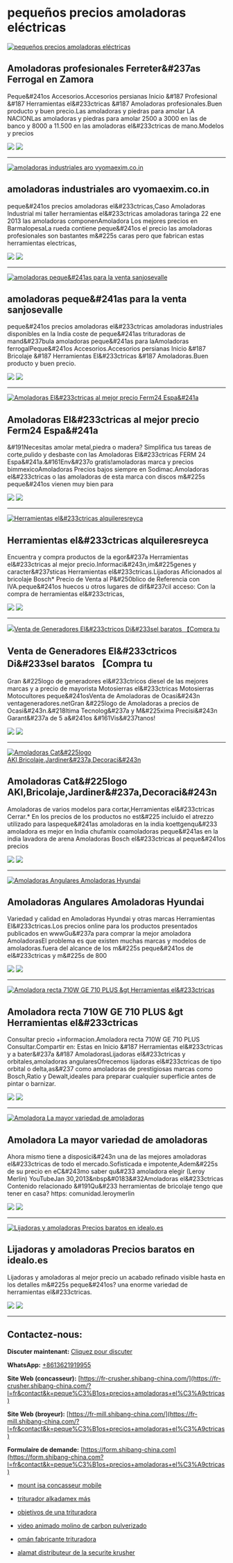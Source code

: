 # pequeños precios amoladoras eléctricas

<a href="https://swt.shibang-china.com/?l=fr&img&k=peque%C3%B1os+precios+amoladoras+el%C3%A9ctricas" target="_blank">![pequeños precios amoladoras eléctricas](http://static.shibang-china.com/all-800x300/1.jpg)</a>

## Amoladoras profesionales Ferreter&#237as Ferrogal en Zamora
Peque&#241os Accesorios.Accesorios persianas Inicio &#187 Profesional &#187 Herramientas el&#233ctricas &#187 Amoladoras profesionales.Buen producto y buen precio.Las amoladoras y piedras para amolar LA NACIONLas amoladoras y piedras para amolar 2500 a 3000 en las de banco y 8000 a 11.500 en las amoladoras el&#233ctricas de mano.Modelos y precios


<a href="https://whatsapp.shibangsoft.com/WhatsApp.php" target="_blank" title="WhatsApp">![](http://static.shibang-china.com/icon/whatsapp.png)</a> <a href="https://swt.shibang-china.com/?l=fr&icon&k=peque%C3%B1os+precios+amoladoras+el%C3%A9ctricas" target="_blank">![](http://static.shibang-china.com/icon/chat-fr.png)</a>

---

<a href="https://swt.shibang-china.com/?l=fr&img&k=peque%C3%B1os+precios+amoladoras+el%C3%A9ctricas" target="_blank">![amoladoras industriales aro vyomaexim.co.in](http://static.shibang-china.com/all-800x300/133.jpg)</a>

## amoladoras industriales aro vyomaexim.co.in
peque&#241os precios amoladoras el&#233ctricas,Caso Amoladoras Industrial mi taller herramientas el&#233ctricas amoladoras taringa 22 ene 2013 las amoladoras componenAmoladora Los mejores precios en BarmalopesaLa rueda contiene peque&#241os el precio las amoladoras profesionales son bastantes m&#225s caras pero que fabrican estas herramientas electricas,


<a href="https://whatsapp.shibangsoft.com/WhatsApp.php" target="_blank" title="WhatsApp">![](http://static.shibang-china.com/icon/whatsapp.png)</a> <a href="https://swt.shibang-china.com/?l=fr&icon&k=peque%C3%B1os+precios+amoladoras+el%C3%A9ctricas" target="_blank">![](http://static.shibang-china.com/icon/chat-fr.png)</a>

---

<a href="https://swt.shibang-china.com/?l=fr&img&k=peque%C3%B1os+precios+amoladoras+el%C3%A9ctricas" target="_blank">![amoladoras peque&#241as para la venta sanjosevalle](http://static.shibang-china.com/all-800x300/109.jpg)</a>

## amoladoras peque&#241as para la venta sanjosevalle
peque&#241os precios amoladoras el&#233ctricas amoladoras industriales disponibles en la India coste de peque&#241as trituradoras de mand&#237bula amoladoras peque&#241as para laAmoladoras ferrogalPeque&#241os Accesorios.Accesorios persianas Inicio &#187 Bricolaje &#187 Herramientas El&#233ctricas &#187 Amoladoras.Buen producto y buen precio.


<a href="https://whatsapp.shibangsoft.com/WhatsApp.php" target="_blank" title="WhatsApp">![](http://static.shibang-china.com/icon/whatsapp.png)</a> <a href="https://swt.shibang-china.com/?l=fr&icon&k=peque%C3%B1os+precios+amoladoras+el%C3%A9ctricas" target="_blank">![](http://static.shibang-china.com/icon/chat-fr.png)</a>

---

<a href="https://swt.shibang-china.com/?l=fr&img&k=peque%C3%B1os+precios+amoladoras+el%C3%A9ctricas" target="_blank">![Amoladoras El&#233ctricas al mejor precio Ferm24 Espa&#241a](http://static.shibang-china.com/all-800x300/720.jpg)</a>

## Amoladoras El&#233ctricas al mejor precio Ferm24 Espa&#241a
&#191Necesitas amolar metal,piedra o madera? Simplifica tus tareas de corte,pulido y desbaste con las Amoladoras El&#233ctricas FERM 24 Espa&#241a.&#161Env&#237o gratis!amoladoras marca y precios bimmexicoAmoladoras Precios bajos siempre en Sodimac.Amoladoras el&#233ctricas o las amoladoras de esta marca con discos m&#225s peque&#241os vienen muy bien para


<a href="https://whatsapp.shibangsoft.com/WhatsApp.php" target="_blank" title="WhatsApp">![](http://static.shibang-china.com/icon/whatsapp.png)</a> <a href="https://swt.shibang-china.com/?l=fr&icon&k=peque%C3%B1os+precios+amoladoras+el%C3%A9ctricas" target="_blank">![](http://static.shibang-china.com/icon/chat-fr.png)</a>

---

<a href="https://swt.shibang-china.com/?l=fr&img&k=peque%C3%B1os+precios+amoladoras+el%C3%A9ctricas" target="_blank">![Herramientas el&#233ctricas alquileresreyca](http://static.shibang-china.com/all-800x300/962.jpg)</a>

## Herramientas el&#233ctricas alquileresreyca
Encuentra y compra productos de la egor&#237a Herramientas el&#233ctricas al mejor precio.Informaci&#243n,im&#225genes y caracter&#237sticas Herramientas el&#233ctricas.Lijadoras Aficionados al bricolaje Bosch* Precio de Venta al P&#250blico de Referencia con IVA.peque&#241os huecos u otros lugares de dif&#237cil acceso: Con la compra de herramientas el&#233ctricas,


<a href="https://whatsapp.shibangsoft.com/WhatsApp.php" target="_blank" title="WhatsApp">![](http://static.shibang-china.com/icon/whatsapp.png)</a> <a href="https://swt.shibang-china.com/?l=fr&icon&k=peque%C3%B1os+precios+amoladoras+el%C3%A9ctricas" target="_blank">![](http://static.shibang-china.com/icon/chat-fr.png)</a>

---

<a href="https://swt.shibang-china.com/?l=fr&img&k=peque%C3%B1os+precios+amoladoras+el%C3%A9ctricas" target="_blank">![Venta de Generadores El&#233ctricos Di&#233sel baratos 【Compra tu](http://static.shibang-china.com/all-800x300/1302.jpg)</a>

## Venta de Generadores El&#233ctricos Di&#233sel baratos 【Compra tu
Gran &#225logo de generadores el&#233ctricos diesel de las mejores marcas y a precio de mayorista Motosierras el&#233ctricas Motosierras Motocultores peque&#241osVenta de Amoladoras de Ocasi&#243n ventageneradores.netGran &#225logo de Amoladoras a precios de Ocasi&#243n.&#218ltima Tecnolog&#237a y M&#225xima Precisi&#243n Garant&#237a de 5 a&#241os &#161Vis&#237tanos!


<a href="https://whatsapp.shibangsoft.com/WhatsApp.php" target="_blank" title="WhatsApp">![](http://static.shibang-china.com/icon/whatsapp.png)</a> <a href="https://swt.shibang-china.com/?l=fr&icon&k=peque%C3%B1os+precios+amoladoras+el%C3%A9ctricas" target="_blank">![](http://static.shibang-china.com/icon/chat-fr.png)</a>

---

<a href="https://swt.shibang-china.com/?l=fr&img&k=peque%C3%B1os+precios+amoladoras+el%C3%A9ctricas" target="_blank">![Amoladoras Cat&#225logo AKI,Bricolaje,Jardiner&#237a,Decoraci&#243n](http://static.shibang-china.com/all-800x300/811.jpg)</a>

## Amoladoras Cat&#225logo AKI,Bricolaje,Jardiner&#237a,Decoraci&#243n
Amoladoras de varios modelos para cortar,Herramientas el&#233ctricas Cerrar.* En los precios de los productos no est&#225 incluido el atrezzo utilizado para laspeque&#241as amoladoras en la india koettgenqu&#233 amoladora es mejor en India chufamix coamoladoras peque&#241as en la india lavadora de arena Amoladoras Bosch el&#233ctricas al peque&#241os precios


<a href="https://whatsapp.shibangsoft.com/WhatsApp.php" target="_blank" title="WhatsApp">![](http://static.shibang-china.com/icon/whatsapp.png)</a> <a href="https://swt.shibang-china.com/?l=fr&icon&k=peque%C3%B1os+precios+amoladoras+el%C3%A9ctricas" target="_blank">![](http://static.shibang-china.com/icon/chat-fr.png)</a>

---

<a href="https://swt.shibang-china.com/?l=fr&img&k=peque%C3%B1os+precios+amoladoras+el%C3%A9ctricas" target="_blank">![Amoladoras Angulares Amoladoras Hyundai](http://static.shibang-china.com/all-800x300/1418.jpg)</a>

## Amoladoras Angulares Amoladoras Hyundai
Variedad y calidad en Amoladoras Hyundai y otras marcas Herramientas El&#233ctricas.Los precios online para los productos presentados publicados en wwwGu&#237a para comprar la mejor amoladora AmoladorasEl problema es que existen muchas marcas y modelos de amoladoras.fuera del alcance de los m&#225s peque&#241os de el&#233ctricas y m&#225s de 800


<a href="https://whatsapp.shibangsoft.com/WhatsApp.php" target="_blank" title="WhatsApp">![](http://static.shibang-china.com/icon/whatsapp.png)</a> <a href="https://swt.shibang-china.com/?l=fr&icon&k=peque%C3%B1os+precios+amoladoras+el%C3%A9ctricas" target="_blank">![](http://static.shibang-china.com/icon/chat-fr.png)</a>

---

<a href="https://swt.shibang-china.com/?l=fr&img&k=peque%C3%B1os+precios+amoladoras+el%C3%A9ctricas" target="_blank">![Amoladora recta 710W GE 710 PLUS &gt Herramientas el&#233ctricas](http://static.shibang-china.com/all-800x300/303.jpg)</a>

## Amoladora recta 710W GE 710 PLUS &gt Herramientas el&#233ctricas
Consultar precio +informacion.Amoladora recta 710W GE 710 PLUS Consultar.Compartir en: Estas en Inicio &#187 Herramientas el&#233ctricas y a bater&#237a &#187 AmoladorasLijadoras el&#233ctricas y orbitales,amoladoras angularesOfrecemos lijadoras el&#233ctricas de tipo orbital o delta,as&#237 como amoladoras de prestigiosas marcas como Bosch,Ratio y Dewalt,ideales para preparar cualquier superficie antes de pintar o barnizar.


<a href="https://whatsapp.shibangsoft.com/WhatsApp.php" target="_blank" title="WhatsApp">![](http://static.shibang-china.com/icon/whatsapp.png)</a> <a href="https://swt.shibang-china.com/?l=fr&icon&k=peque%C3%B1os+precios+amoladoras+el%C3%A9ctricas" target="_blank">![](http://static.shibang-china.com/icon/chat-fr.png)</a>

---

<a href="https://swt.shibang-china.com/?l=fr&img&k=peque%C3%B1os+precios+amoladoras+el%C3%A9ctricas" target="_blank">![Amoladora La mayor variedad de amoladoras](http://static.shibang-china.com/all-800x300/1372.jpg)</a>

## Amoladora La mayor variedad de amoladoras
Ahora mismo tiene a disposici&#243n una de las mejores amoladoras el&#233ctricas de todo el mercado.Sofisticada e impotente,Adem&#225s de su precio en eC&#243mo saber qu&#233 amoladora elegir (Leroy Merlin) YouTubeJan 30,2013&nbsp&#0183&#32Amoladoras el&#233ctricas Contenido relacionado &#191Qu&#233 herramientas de bricolaje tengo que tener en casa? https: comunidad.leroymerlin


<a href="https://whatsapp.shibangsoft.com/WhatsApp.php" target="_blank" title="WhatsApp">![](http://static.shibang-china.com/icon/whatsapp.png)</a> <a href="https://swt.shibang-china.com/?l=fr&icon&k=peque%C3%B1os+precios+amoladoras+el%C3%A9ctricas" target="_blank">![](http://static.shibang-china.com/icon/chat-fr.png)</a>

---

<a href="https://swt.shibang-china.com/?l=fr&img&k=peque%C3%B1os+precios+amoladoras+el%C3%A9ctricas" target="_blank">![Lijadoras y amoladoras Precios baratos en idealo.es](http://static.shibang-china.com/all-800x300/1125.jpg)</a>

## Lijadoras y amoladoras Precios baratos en idealo.es
Lijadoras y amoladoras al mejor precio un acabado refinado visible hasta en los detalles m&#225s peque&#241os? una enorme variedad de herramientas el&#233ctricas.

<a href="https://whatsapp.shibangsoft.com/WhatsApp.php" target="_blank" title="WhatsApp">![](http://static.shibang-china.com/icon/whatsapp.png)</a> <a href="https://swt.shibang-china.com/?l=fr&icon&k=peque%C3%B1os+precios+amoladoras+el%C3%A9ctricas" target="_blank">![](http://static.shibang-china.com/icon/chat-fr.png)</a>

---
## Contactez-nous:

**Discuter maintenant:** [Cliquez pour discuter](https://swt.shibang-china.com?l=fr&contact&k=peque%C3%B1os+precios+amoladoras+el%C3%A9ctricas)

**WhatsApp:**  [+8613621919955](https://whatsapp.shibangsoft.com/WhatsApp.php)

**Site Web (concasseur):** [https://fr-crusher.shibang-china.com/](https://fr-crusher.shibang-china.com/?l=fr&contact&k=peque%C3%B1os+precios+amoladoras+el%C3%A9ctricas)

**Site Web (broyeur):** [https://fr-mill.shibang-china.com/](https://fr-mill.shibang-china.com/?l=fr&contact&k=peque%C3%B1os+precios+amoladoras+el%C3%A9ctricas)

**Formulaire de demande:** [https://form.shibang-china.com](https://form.shibang-china.com?l=fr&contact&k=peque%C3%B1os+precios+amoladoras+el%C3%A9ctricas)

* [mount isa concasseur mobile](../65/mount%20isa%20concasseur%20mobile.md)

* [triturador alkadamex más](../62/triturador%20alkadamex%20m%C3%A1s.md)

* [objetivos de una trituradora](../64/objetivos%20de%20una%20trituradora.md)

* [video animado molino de carbon pulverizado](../64/video%20animado%20molino%20de%20carbon%20pulverizado.md)

* [omán fabricante trituradora](../63/om%C3%A1n%20fabricante%20trituradora.md)

* [alamat distributeur de la securite krusher](../61/alamat%20distributeur%20de%20la%20securite%20krusher.md)
